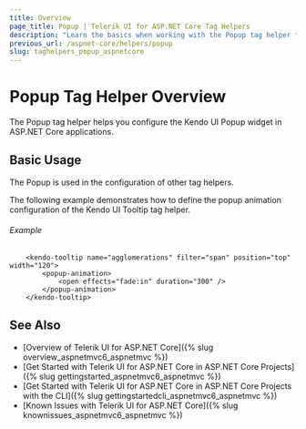 ```yaml
---
title: Overview
page_title: Popup | Telerik UI for ASP.NET Core Tag Helpers
description: "Learn the basics when working with the Popup tag helper for ASP.NET Core (MVC 6 or ASP.NET Core MVC)."
previous_url: /aspnet-core/helpers/popup
slug: taghelpers_popup_aspnetcore
---
```


# Popup Tag Helper Overview

The Popup tag helper helps you configure the Kendo UI Popup widget in ASP.NET Core applications.

## Basic Usage

The Popup is used in the configuration of other tag helpers.

The following example demonstrates how to define the popup animation configuration of the Kendo UI Tooltip tag helper.

###### Example

        <kendo-tooltip name="agglomerations" filter="span" position="top" width="120">
			<popup-animation>
				<open effects="fade:in" duration="300" />
			</popup-animation>
		</kendo-tooltip>

## See Also

* [Overview of Telerik UI for ASP.NET Core]({% slug overview_aspnetmvc6_aspnetmvc %})
* [Get Started with Telerik UI for ASP.NET Core in ASP.NET Core Projects]({% slug gettingstarted_aspnetmvc6_aspnetmvc %})
* [Get Started with Telerik UI for ASP.NET Core in ASP.NET Core Projects with the CLI]({% slug gettingstartedcli_aspnetmvc6_aspnetmvc %})
* [Known Issues with Telerik UI for ASP.NET Core]({% slug knownissues_aspnetmvc6_aspnetmvc %})
